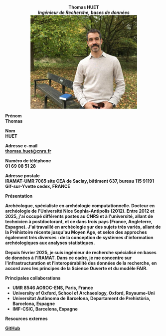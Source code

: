 

<p align="center">
<b>Thomas HUET<b><br>
<em>Ingénieur de Recherche, bases de données</em><br>
<img src="IRAMAT_profile.jpg" height='300px' align="center"/><br>
</p>


**Prénom**  
Thomas  

**Nom**  
HUET  

**Adresse e-mail**   
thomas.huet@cnrs.fr  

**Numéro de téléphone**  
01 69 08 51 28  

**Adresse postale**  
IRAMAT-UMR 7065
site CEA de Saclay, bâtiment 637, bureau 115
91191 Gif-sur-Yvette cedex, FRANCE

**Présentation**   

Archéologue, spécialiste en archéologie computationnelle. Docteur en archéologie de l'Université Nice Sophia-Antipolis (2012). Entre 2012 et 2025, j'ai occupé différents postes au CNRS et à l'université, allant de technicien à postdoctorant, et ce dans trois pays (France, Angleterre, Espagne). J'ai travaillé en archéologie sur des sujets très variés, allant de la Préhistoire récente jusqu'au Moyen Âge, et selon des approches également très diverses : de la conception de systèmes d'information archéologiques aux analyses statistiques.

Depuis février 2025, je suis ingénieur de recherche spécialisé en bases de données à l'IRAMAT. Dans ce cadre, je me concentre sur l'infrastructuration et l’interopérabilité des données de la recherche, en accord avec les principes de la Science Ouverte et du modèle FAIR.


**Principales collaborations**

- UMR 8546 AOROC-ENS, Paris, France
- University of Oxford, School of Archaeology, Oxford, Royaume-Uni
- Universitat Autònoma de Barcelona, Departament de Prehistòria, Barcelona, Espagne
- IMF-CSIC, Barcelona, Espagne


**Resources externes**

[GitHub](https://github.com/zoometh/thomashuet)